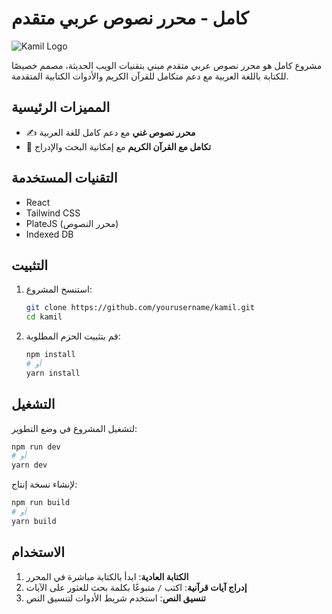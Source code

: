 # كامل - محرر نصوص عربي متقدم

![Kamil Logo](logo.png)

مشروع كامل هو محرر نصوص عربي متقدم مبني بتقنيات الويب الحديثة، مصمم خصيصًا للكتابة باللغة العربية مع دعم متكامل للقرآن الكريم والأدوات الكتابية المتقدمة.

## المميزات الرئيسية

- ✍️ **محرر نصوص غني** مع دعم كامل للغة العربية
- 📖 **تكامل مع القرآن الكريم** مع إمكانية البحث والإدراج

## التقنيات المستخدمة

- React 
- Tailwind CSS
- PlateJS (محرر النصوص)
- Indexed DB


## التثبيت

1. استنسخ المشروع:
   ```bash
   git clone https://github.com/yourusername/kamil.git
   cd kamil
   ```

2. قم بتثبيت الحزم المطلوبة:
   ```bash
   npm install
   # أو
   yarn install
   ```

## التشغيل

لتشغيل المشروع في وضع التطوير:

```bash
npm run dev
# أو
yarn dev
```

لإنشاء نسخة إنتاج:

```bash
npm run build
# أو
yarn build
```

## الاستخدام

1. **الكتابة العادية**: ابدأ بالكتابة مباشرة في المحرر
2. **إدراج آيات قرآنية**: اكتب `/` متبوعًا بكلمة بحث للعثور على الآيات
3. **تنسيق النص**: استخدم شريط الأدوات لتنسيق النص


